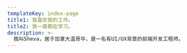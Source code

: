 ```yaml
---
templateKey: index-page
title1: 我喜欢我的工作。
title2: 我一直都在学习。
description: >-
  我叫Sheva，居于加拿大温哥华，是一名有UI/UX背景的前端开发工程师。
---
```

